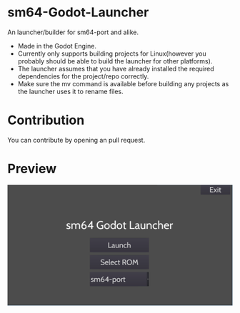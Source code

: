# sm64-Godot-Launcher
An launcher/builder for sm64-port and alike.
+ Made in the Godot Engine.
+ Currently only supports building projects for Linux(however you probably should be able to build the launcher for other platforms).
+ The launcher assumes that you have already installed the required dependencies for the project/repo correctly.
+ Make sure the mv command is available before building any projects as the launcher uses it to rename files.
# Contribution
You can contribute by opening an pull request.
# Preview
<img src="screenshot.png" alt="The Menu" title="The Application">
